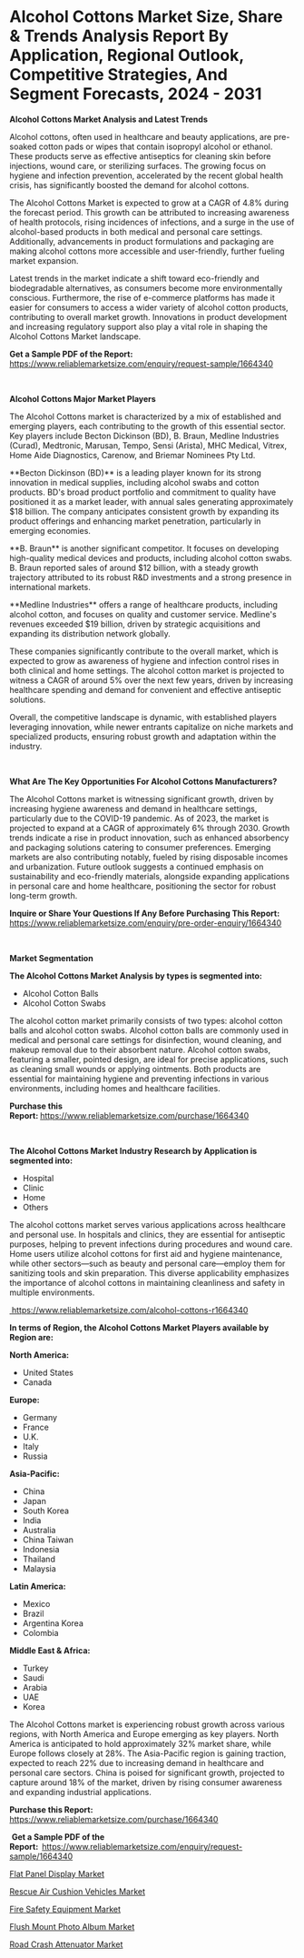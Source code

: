 <p><h1>Alcohol Cottons Market Size, Share & Trends Analysis Report By Application, Regional Outlook, Competitive Strategies, And Segment Forecasts, 2024 - 2031</h1></p><p><strong>Alcohol Cottons Market Analysis and Latest Trends</strong></p>
<p><p>Alcohol cottons, often used in healthcare and beauty applications, are pre-soaked cotton pads or wipes that contain isopropyl alcohol or ethanol. These products serve as effective antiseptics for cleaning skin before injections, wound care, or sterilizing surfaces. The growing focus on hygiene and infection prevention, accelerated by the recent global health crisis, has significantly boosted the demand for alcohol cottons.</p><p>The Alcohol Cottons Market is expected to grow at a CAGR of 4.8% during the forecast period. This growth can be attributed to increasing awareness of health protocols, rising incidences of infections, and a surge in the use of alcohol-based products in both medical and personal care settings. Additionally, advancements in product formulations and packaging are making alcohol cottons more accessible and user-friendly, further fueling market expansion. </p><p>Latest trends in the market indicate a shift toward eco-friendly and biodegradable alternatives, as consumers become more environmentally conscious. Furthermore, the rise of e-commerce platforms has made it easier for consumers to access a wider variety of alcohol cotton products, contributing to overall market growth. Innovations in product development and increasing regulatory support also play a vital role in shaping the Alcohol Cottons Market landscape.</p></p>
<p><strong>Get a Sample PDF of the Report:&nbsp;</strong> <a href="https://www.reliablemarketsize.com/enquiry/request-sample/1664340?utm_campaign=1105&utm_medium=2&utm_source=Github&utm_content=ia&utm_term=03102024&utm_id=alcohol-cottons">https://www.reliablemarketsize.com/enquiry/request-sample/1664340</a></p>
<p>&nbsp;</p>
<p><strong>Alcohol Cottons Major Market Players</strong></p>
<p><p>The Alcohol Cottons market is characterized by a mix of established and emerging players, each contributing to the growth of this essential sector. Key players include Becton Dickinson (BD), B. Braun, Medline Industries (Curad), Medtronic, Marusan, Tempo, Sensi (Arista), MHC Medical, Vitrex, Home Aide Diagnostics, Carenow, and Briemar Nominees Pty Ltd.</p><p>**Becton Dickinson (BD)** is a leading player known for its strong innovation in medical supplies, including alcohol swabs and cotton products. BD's broad product portfolio and commitment to quality have positioned it as a market leader, with annual sales generating approximately $18 billion. The company anticipates consistent growth by expanding its product offerings and enhancing market penetration, particularly in emerging economies.</p><p>**B. Braun** is another significant competitor. It focuses on developing high-quality medical devices and products, including alcohol cotton swabs. B. Braun reported sales of around $12 billion, with a steady growth trajectory attributed to its robust R&D investments and a strong presence in international markets.</p><p>**Medline Industries** offers a range of healthcare products, including alcohol cotton, and focuses on quality and customer service. Medline's revenues exceeded $19 billion, driven by strategic acquisitions and expanding its distribution network globally.</p><p>These companies significantly contribute to the overall market, which is expected to grow as awareness of hygiene and infection control rises in both clinical and home settings. The alcohol cotton market is projected to witness a CAGR of around 5% over the next few years, driven by increasing healthcare spending and demand for convenient and effective antiseptic solutions.</p><p>Overall, the competitive landscape is dynamic, with established players leveraging innovation, while newer entrants capitalize on niche markets and specialized products, ensuring robust growth and adaptation within the industry.</p></p>
<p>&nbsp;</p>
<p><strong>What Are The Key Opportunities For Alcohol Cottons Manufacturers?</strong></p>
<p><p>The Alcohol Cottons market is witnessing significant growth, driven by increasing hygiene awareness and demand in healthcare settings, particularly due to the COVID-19 pandemic. As of 2023, the market is projected to expand at a CAGR of approximately 6% through 2030. Growth trends indicate a rise in product innovation, such as enhanced absorbency and packaging solutions catering to consumer preferences. Emerging markets are also contributing notably, fueled by rising disposable incomes and urbanization. Future outlook suggests a continued emphasis on sustainability and eco-friendly materials, alongside expanding applications in personal care and home healthcare, positioning the sector for robust long-term growth.</p></p>
<p><strong>Inquire or Share Your Questions If Any Before Purchasing This Report:</strong> <a href="https://www.reliablemarketsize.com/enquiry/pre-order-enquiry/1664340?utm_campaign=1105&utm_medium=2&utm_source=Github&utm_content=ia&utm_term=03102024&utm_id=alcohol-cottons">https://www.reliablemarketsize.com/enquiry/pre-order-enquiry/1664340</a></p>
<p>&nbsp;</p>
<p><strong>Market Segmentation</strong></p>
<p><strong>The Alcohol Cottons Market Analysis by types is segmented into:</strong></p>
<p><ul><li>Alcohol Cotton Balls</li><li>Alcohol Cotton Swabs</li></ul></p>
<p><p>The alcohol cotton market primarily consists of two types: alcohol cotton balls and alcohol cotton swabs. Alcohol cotton balls are commonly used in medical and personal care settings for disinfection, wound cleaning, and makeup removal due to their absorbent nature. Alcohol cotton swabs, featuring a smaller, pointed design, are ideal for precise applications, such as cleaning small wounds or applying ointments. Both products are essential for maintaining hygiene and preventing infections in various environments, including homes and healthcare facilities.</p></p>
<p><strong>Purchase this Report:&nbsp;</strong><a href="https://www.reliablemarketsize.com/purchase/1664340?utm_campaign=1105&utm_medium=2&utm_source=Github&utm_content=ia&utm_term=03102024&utm_id=alcohol-cottons">https://www.reliablemarketsize.com/purchase/1664340</a></p>
<p>&nbsp;</p>
<p><strong>The Alcohol Cottons Market Industry Research by Application is segmented into:</strong></p>
<p><ul><li>Hospital</li><li>Clinic</li><li>Home</li><li>Others</li></ul></p>
<p><p>The alcohol cottons market serves various applications across healthcare and personal use. In hospitals and clinics, they are essential for antiseptic purposes, helping to prevent infections during procedures and wound care. Home users utilize alcohol cottons for first aid and hygiene maintenance, while other sectors—such as beauty and personal care—employ them for sanitizing tools and skin preparation. This diverse applicability emphasizes the importance of alcohol cottons in maintaining cleanliness and safety in multiple environments.</p></p>
<p><a href="https://www.reliablemarketsize.com/alcohol-cottons-r1664340?utm_campaign=1105&utm_medium=2&utm_source=Github&utm_content=ia&utm_term=03102024&utm_id=alcohol-cottons">&nbsp;https://www.reliablemarketsize.com/alcohol-cottons-r1664340</a></p>
<p><strong>In terms of Region, the Alcohol Cottons Market Players available by Region are:</strong></p>
<p>
    <p> <strong> North America: </strong>
        <ul>
            <li>United States</li>
            <li>Canada</li>
        </ul>
        </p> 
    <p> <strong> Europe: </strong>
        <ul>
            <li>Germany</li>
            <li>France</li>
            <li>U.K.</li>
            <li>Italy</li>
            <li>Russia</li>
        </ul>
        </p> 
    <p> <strong> Asia-Pacific: </strong>
        <ul>
            <li>China</li>
            <li>Japan</li>
            <li>South Korea</li>
            <li>India</li>
            <li>Australia</li>
            <li>China Taiwan</li>
            <li>Indonesia</li>
            <li>Thailand</li>
            <li>Malaysia</li>
        </ul>
        </p> 
    <p> <strong> Latin America: </strong>
        <ul>
            <li>Mexico</li>
            <li>Brazil</li>
            <li>Argentina Korea</li>
            <li>Colombia</li>
        </ul>
        </p> 
    <p> <strong> Middle East & Africa: </strong>
        <ul>
            <li>Turkey</li>
            <li>Saudi</li>
            <li>Arabia</li>
            <li>UAE</li>
            <li>Korea</li>
        </ul>
    </p>
    </p>
<p><p>The Alcohol Cottons market is experiencing robust growth across various regions, with North America and Europe emerging as key players. North America is anticipated to hold approximately 32% market share, while Europe follows closely at 28%. The Asia-Pacific region is gaining traction, expected to reach 22% due to increasing demand in healthcare and personal care sectors. China is poised for significant growth, projected to capture around 18% of the market, driven by rising consumer awareness and expanding industrial applications.</p></p>
<p><strong>Purchase this Report: </strong><a href="https://www.reliablemarketsize.com/purchase/1664340?utm_campaign=1105&utm_medium=2&utm_source=Github&utm_content=ia&utm_term=03102024&utm_id=alcohol-cottons">https://www.reliablemarketsize.com/purchase/1664340</a></p>
<p>&nbsp;<strong>Get a Sample PDF of the Report:&nbsp;&nbsp;</strong><a href="https://www.reliablemarketsize.com/enquiry/request-sample/1664340?utm_campaign=1105&utm_medium=2&utm_source=Github&utm_content=ia&utm_term=03102024&utm_id=alcohol-cottons">https://www.reliablemarketsize.com/enquiry/request-sample/1664340</a></p>
<p><strong></strong></p>
<p><p><a href="https://www.linkedin.com/pulse/deep-dive-flat-panel-display-market-itstrends-segmentation-competitive-fxpbc?trackingId=fz%2BJ%2Fqu4R2m9oQDWQGt8aw%3D%3D&utm_campaign=1105&utm_medium=2&utm_source=Github&utm_content=ia&utm_term=03102024&utm_id=alcohol-cottons">Flat Panel Display Market</a></p><p><a href="https://issuu.com/reportprime-2/docs/rescue-air-cushion-vehicles-market-_22d7519a89409b?utm_campaign=1105&utm_medium=2&utm_source=Github&utm_content=ia&utm_term=03102024&utm_id=alcohol-cottons">Rescue Air Cushion Vehicles Market</a></p><p><a href="https://www.linkedin.com/pulse/future-ready-strategic-insights-global-fire-safety-equipment-market-5crre?trackingId=yiNOdWabT%2FuFOTS4dT2jBQ%3D%3D&utm_campaign=1105&utm_medium=2&utm_source=Github&utm_content=ia&utm_term=03102024&utm_id=alcohol-cottons">Fire Safety Equipment Market</a></p><p><a href="https://www.linkedin.com/pulse/global-flush-mount-photo-album-market-trends-insights-s7kme?trackingId=vQwxjtN4QmenOuZNFW2HNQ%3D%3D&utm_campaign=1105&utm_medium=2&utm_source=Github&utm_content=ia&utm_term=03102024&utm_id=alcohol-cottons">Flush Mount Photo Album Market</a></p><p><a href="https://issuu.com/reportprime-2/docs/road-crash-attenuator-market-size-2_b3e8e4261d603a?utm_campaign=1105&utm_medium=2&utm_source=Github&utm_content=ia&utm_term=03102024&utm_id=alcohol-cottons">Road Crash Attenuator Market</a></p></p>